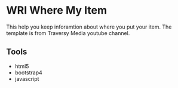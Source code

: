 # WRI Where My Item

This help you keep inforamtion about where you put your item.  The template is from Traversy Media youtube channel.

## Tools
- html5
- bootstrap4
- javascript